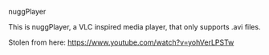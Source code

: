 nuggPlayer

This is nuggPlayer, a VLC inspired media player, that only supports .avi files.

Stolen from here: https://www.youtube.com/watch?v=yohVerLPSTw

